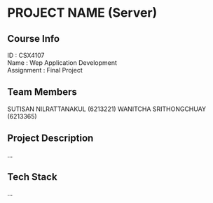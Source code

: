 # PROJECT NAME (Server)

## Course Info
ID : CSX4107 <br />
Name : Wep Application Development <br />
Assignment : Final Project <br />

## Team Members
SUTISAN NILRATTANAKUL (6213221)
WANITCHA SRITHONGCHUAY (6213365)

## Project Description
...

## Tech Stack
...
